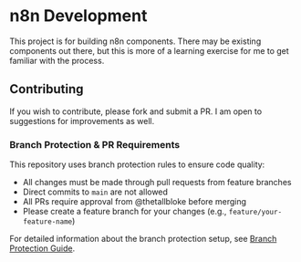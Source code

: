 # n8n Development

This project is for building n8n components.  There may be existing components out there, but this is more of a learning exercise for me to get familiar with the process.

## Contributing

If you wish to contribute, please fork and submit a PR.  I am open to suggestions for improvements as well.

### Branch Protection & PR Requirements

This repository uses branch protection rules to ensure code quality:
- All changes must be made through pull requests from feature branches
- Direct commits to `main` are not allowed
- All PRs require approval from @thetallbloke before merging
- Please create a feature branch for your changes (e.g., `feature/your-feature-name`)

For detailed information about the branch protection setup, see [Branch Protection Guide](.github/BRANCH_PROTECTION_GUIDE.md).

